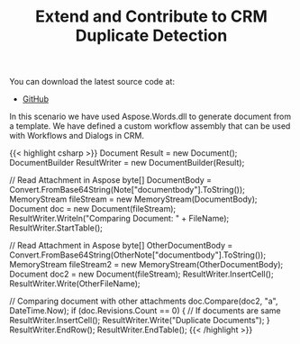 ﻿---
title: Extend and Contribute to CRM Duplicate Detection
second_title: Aspose.Words for .NET
articleTitle: Extend and Contribute to CRM Duplicate Detection
linktitle: Extend and Contribute to CRM Duplicate Detection
description: "How to defined a custom workflow using Aspose.Words to detect duplicated documents in C#."
type: docs
weight: 10
url: /net/extend-and-contribute-to-crm-duplicate-detection/
---

You can download the latest source code at:

- [GitHub](https://github.com/aspose-words/Aspose.Words-for-.NET/tree/master/Plugins/Dynamics%20CRM/Aspose.DuplicateDocument)

In this scenario we have used Aspose.Words.dll to generate document from a template. We have defined a custom workflow assembly that can be used with Workflows and Dialogs in CRM.

{{< highlight csharp >}}
Document Result = new Document();
DocumentBuilder ResultWriter = new DocumentBuilder(Result);

// Read Attachment in Aspose
byte[] DocumentBody = Convert.FromBase64String(Note["documentbody"].ToString());
MemoryStream fileStream = new MemoryStream(DocumentBody);
Document doc = new Document(fileStream);
ResultWriter.Writeln("Comparing Document: " + FileName);
ResultWriter.StartTable();

// Read Attachment in Aspose
byte[] OtherDocumentBody = Convert.FromBase64String(OtherNote["documentbody"].ToString());
MemoryStream fileStream2 = new MemoryStream(OtherDocumentBody);
Document doc2 = new Document(fileStream);
ResultWriter.InsertCell();
ResultWriter.Write(OtherFileName);

// Comparing document with other attachments
doc.Compare(doc2, "a", DateTime.Now);
if (doc.Revisions.Count == 0)
{
    // If documents are same
    ResultWriter.InsertCell();
    ResultWriter.Write("Duplicate Documents");
}
ResultWriter.EndRow();
ResultWriter.EndTable();
{{< /highlight >}}
